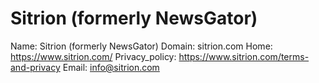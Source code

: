 
# Sitrion (formerly NewsGator)

Name: Sitrion (formerly NewsGator)
Domain: sitrion.com
Home: https://www.sitrion.com/
Privacy_policy: https://www.sitrion.com/terms-and-privacy
Email: info@sitrion.com
